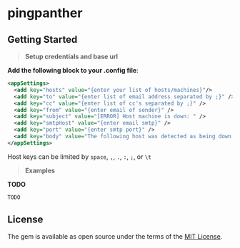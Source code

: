 # pingpanther

## Getting Started

> __Setup credentials and base url__

**Add the following block to your .config file**:

```xml
<appSettings>
  <add key="hosts" value="{enter your list of hosts/machines}"/>
  <add key="to" value="{enter list of email address separated by ;}" />
  <add key="cc" value="{enter list of cc's separated by ;}" />
  <add key="from" value="{enter email of sender}" />
  <add key="subject" value="[ERROR] Host machine is down: " />
  <add key="smtpHost" value="{enter email smtp}" />
  <add key="port" value="{enter smtp port}" />
  <add key="body" value="The following host was detected as being down. Please investigate:" />
</appSettings>
```
Host keys can be limited by `space`, `,`, `.`, `:`, `;`, or `\t` 

> __Examples__

__TODO__

```C#	
TODO
```

## License

The gem is available as open source under the terms of the [MIT License](https://opensource.org/licenses/MIT).

